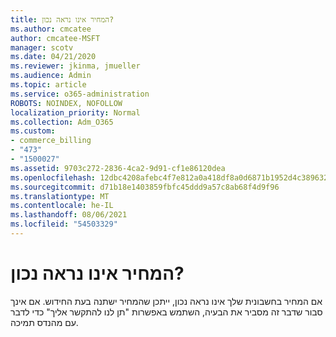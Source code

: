 ```yaml
---
title: המחיר אינו נראה נכון?
ms.author: cmcatee
author: cmcatee-MSFT
manager: scotv
ms.date: 04/21/2020
ms.reviewer: jkinma, jmueller
ms.audience: Admin
ms.topic: article
ms.service: o365-administration
ROBOTS: NOINDEX, NOFOLLOW
localization_priority: Normal
ms.collection: Adm_O365
ms.custom:
- commerce_billing
- "473"
- "1500027"
ms.assetid: 9703c272-2836-4ca2-9d91-cf1e86120dea
ms.openlocfilehash: 12dbc4208afebc4f7e812a0a418df8a0d6871b1952d4c3896326c2c1e72deff2
ms.sourcegitcommit: d71b18e1403859fbfc45ddd9a57c8ab68f4d9f96
ms.translationtype: MT
ms.contentlocale: he-IL
ms.lasthandoff: 08/06/2021
ms.locfileid: "54503329"
---
```

# <a name="price-doesnt-look-correct"></a>המחיר אינו נראה נכון?

אם המחיר בחשבונית שלך אינו נראה נכון, ייתכן שהמחיר ישתנה בעת החידוש. אם אינך סבור שדבר זה מסביר את הבעיה, השתמש באפשרות "תן לנו להתקשר אליך" כדי לדבר עם מהנדס תמיכה.